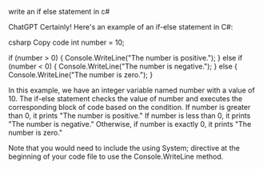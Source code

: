 write an if else statement in c#

ChatGPT
Certainly! Here's an example of an if-else statement in C#:

csharp
Copy code
int number = 10;

if (number > 0)
{
Console.WriteLine("The number is positive.");
}
else if (number < 0)
{
Console.WriteLine("The number is negative.");
}
else
{
Console.WriteLine("The number is zero.");
}

In this example, we have an integer variable named number with a value of 10. The if-else statement checks the value of number and executes the corresponding block of code based on the condition. If number is greater than 0, it prints "The number is positive." If number is less than 0, it prints "The number is negative." Otherwise, if number is exactly 0, it prints "The number is zero."

Note that you would need to include the using System; directive at the beginning of your code file to use the Console.WriteLine method.
